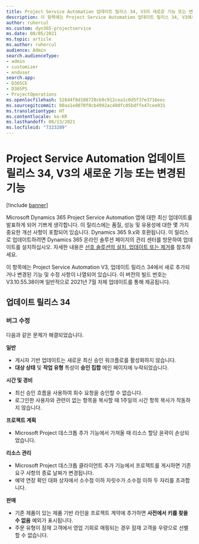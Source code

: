 ```yaml
---
title: Project Service Automation 업데이트 릴리스 34, V3의 새로운 기능 또는 변경된 기능
description: 이 항목에는 Project Service Automation 업데이트 릴리스 34, V3에서 사용할 수 있는 기능 및 수정 사항이 나열되어 있습니다.
author: ruhercul
ms.custom: dyn365-projectservice
ms.date: 08/05/2021
ms.topic: article
ms.author: ruhercul
audience: Admin
search.audienceType:
- admin
- customizer
- enduser
search.app:
- D365CE
- D365PS
- ProjectOperations
ms.openlocfilehash: 528d4f8d108720cb9c912cea1c0d5f37e3716eec
ms.sourcegitcommit: 80aa1e8070f0cb4992ac408fc05bdffe47cee931
ms.translationtype: HT
ms.contentlocale: ko-KR
ms.lasthandoff: 08/13/2021
ms.locfileid: "7323289"
---
```

# <a name="whats-new-or-changed-in-project-service-automation-update-release-34-v3"></a>Project Service Automation 업데이트 릴리스 34, V3의 새로운 기능 또는 변경된 기능

[!include [banner](../includes/psa-now-project-operations.md)]

Microsoft Dynamics 365 Project Service Automation 앱에 대한 최신 업데이트를 발표하게 되어 기쁘게 생각합니다. 이 릴리스에는 품질, 성능 및 유용성에 대한 몇 가지 중요한 개선 사항이 포함되어 있습니다. Dynamics 365 9.x와 호환됩니다. 이 릴리스로 업데이트하려면 Dynamics 365 온라인 솔루션 페이지의 관리 센터를 방문하여 업데이트를 설치하십시오. 자세한 내용은 [선호 솔루션의 설치, 업데이트 또는 제거](/power-platform/admin/install-remove-preferred-solution)를 참조하세요.

이 항목에는 Project Service Automation V3, 업데이트 릴리스 34에서 새로 추가되거나 변경된 기능 및 수정 사항이 나열되어 있습니다. 이 버전의 빌드 번호는 V3.10.55.38이며 일반적으로 2021년 7월 자체 업데이트를 통해 제공됩니다.

## <a name="update-release-34"></a>업데이트 릴리스 34

### <a name="bug-fixes"></a>버그 수정
다음과 같은 문제가 해결되었습니다.

**일반**

- 게시자 기반 업데이트는 새로운 최신 승인 워크플로를 활성화하지 않습니다.
- **대상 상태** 및 **작업 유형** 특성이 **승인 집합** 메인 페이지에 누락되었습니다.

**시간 및 경비**

- 최신 승인 흐름을 사용하여 회수 요청을 승인할 수 없습니다.
- 로그인한 사용자와 관련이 없는 항목을 복사할 때 1주일의 시간 항목 복사가 작동하지 않습니다.

**프로젝트 계획**

- Microsoft Project 데스크톱 추가 기능에서 가져올 때 리소스 할당 윤곽이 손상되었습니다.

**리소스 관리**

- Microsoft Project 데스크톱 클라이언트 추가 기능에서 프로젝트를 게시하면 기존 요구 사항의 종료 날짜가 변경됩니다.
- 예약 연장 확인 대화 상자에서 소수점 이하 자릿수가 소수점 이하 두 자리를 초과합니다.

**판매**

- 기존 제품이 있는 제품 기반 라인을 프로젝트 계약에 추가하면 **사전에서 키를 찾을 수 없음** 예외가 표시됩니다.
- 주문 유형이 잠재 고객에서 영업 기회로 매핑되는 경우 잠재 고객을 우량으로 선별할 수 없습니다.
